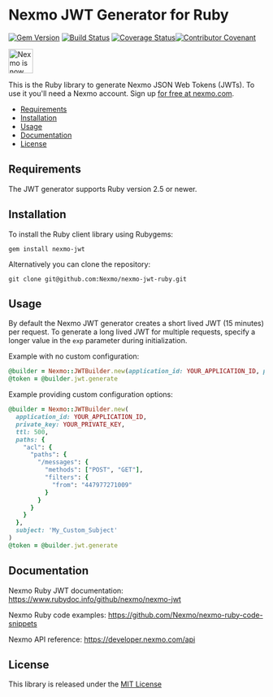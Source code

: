 # Nexmo JWT Generator for Ruby

[![Gem Version](https://badge.fury.io/rb/nexmo-jwt.svg)](https://badge.fury.io/rb/nexmo-jwt) [![Build Status](https://api.travis-ci.org/Nexmo/nexmo-jwt-ruby.svg?branch=master)](https://travis-ci.org/Nexmo/nexmo-jwt-ruby) [![Coverage Status](https://coveralls.io/repos/github/Nexmo/nexmo-jwt-ruby/badge.svg?branch=coveralls)](https://coveralls.io/github/Nexmo/nexmo-jwt-ruby?branch=master)[![Contributor Covenant](https://img.shields.io/badge/Contributor%20Covenant-v2.0%20adopted-ff69b4.svg)](CODE_OF_CONDUCT.md)

<img src="https://developer.nexmo.com/assets/images/Vonage_Nexmo.svg" height="48px" alt="Nexmo is now known as Vonage" />

This is the Ruby library to generate Nexmo JSON Web Tokens (JWTs). To use it you'll
need a Nexmo account. Sign up [for free at nexmo.com][signup].

* [Requirements](#requirements)
* [Installation](#installation)
* [Usage](#usage)
* [Documentation](#documentation)
* [License](#license)

## Requirements

The JWT generator supports Ruby version 2.5 or newer.

## Installation

To install the Ruby client library using Rubygems:

    gem install nexmo-jwt

Alternatively you can clone the repository:

    git clone git@github.com:Nexmo/nexmo-jwt-ruby.git

## Usage

By default the Nexmo JWT generator creates a short lived JWT (15 minutes) per request.
To generate a long lived JWT for multiple requests, specify a longer value in the `exp`
parameter during initialization. 

Example with no custom configuration:

```ruby
@builder = Nexmo::JWTBuilder.new(application_id: YOUR_APPLICATION_ID, private_key: YOUR_PRIVATE_KEY)
@token = @builder.jwt.generate
```

Example providing custom configuration options:

```ruby
@builder = Nexmo::JWTBuilder.new(
  application_id: YOUR_APPLICATION_ID,
  private_key: YOUR_PRIVATE_KEY,
  ttl: 500,
  paths: {
    "acl": {
      "paths": {
        "/messages": {
          "methods": ["POST", "GET"],
          "filters": {
            "from": "447977271009"  
          }     
        }  
      }   
    }
  },
  subject: 'My_Custom_Subject'
)
@token = @builder.jwt.generate
```

## Documentation

Nexmo Ruby JWT documentation: https://www.rubydoc.info/github/nexmo/nexmo-jwt

Nexmo Ruby code examples: https://github.com/Nexmo/nexmo-ruby-code-snippets

Nexmo API reference: https://developer.nexmo.com/api

## License

This library is released under the [MIT License][license]

[signup]: https://dashboard.nexmo.com/sign-up?utm_source=DEV_REL&utm_medium=github&utm_campaign=ruby-client-library
[license]: LICENSE.txt